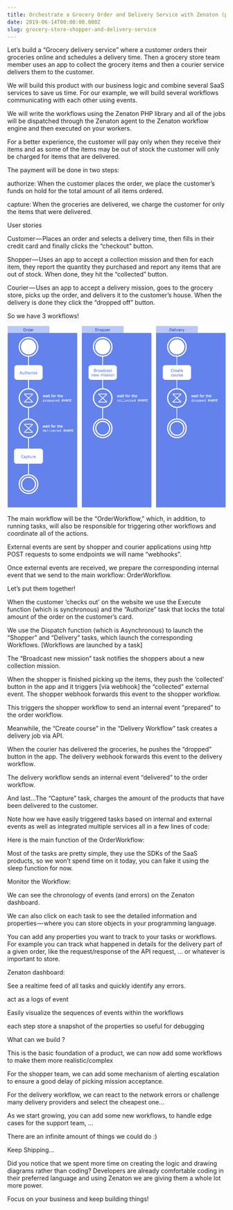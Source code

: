 ```yaml
---
title: Orchestrate a Grocery Order and Delivery Service with Zenaton (php)
date: 2019-06-14T00:00:00.000Z
slug: grocery-store-shopper-and-delivery-service
---
```

Let’s build a “Grocery delivery service” where a customer orders their groceries online and schedules a delivery time. Then a grocery store team member uses an app to collect the grocery items and then a courier service delivers them to the customer.

We will build this product with our business logic and combine several SaaS services to save us time. For our example, we will build several workflows communicating with each other using events.

We will write the workflows using the Zenaton PHP library and all of the jobs will be dispatched through the Zenaton agent to the Zenaton workflow engine and then executed on your workers.

For a better experience, the customer will pay only when they receive their items and as some of the items may be out of stock the customer will only be charged for items that are delivered.

The payment will be done in two steps:

authorize: When the customer places the order, we place the customer’s funds on hold for the total amount of all items ordered.

capture: When the groceries are delivered, we charge the customer for only the items that were delivered.

User stories

Customer — Places an order and selects a delivery time, then fills in their credit card and finally clicks the “checkout” button.

Shopper — Uses an app to accept a collection mission and then for each item, they report the quantity they purchased and report any items that are out of stock. When done, they hit the “collected” button.

Courier — Uses an app to accept a delivery mission, goes to the grocery store, picks up the order, and delivers it to the customer’s house. When the delivery is done they click the “dropped off” button.

So we have 3 workflows!

![](/static/images/1__3prg4mlc9hcqlbbvporfa.png)

The main workflow will be the “OrderWorkflow,” which, in addition, to running tasks, will also be responsible for triggering other workflows and coordinate all of the actions.

External events are sent by shopper and courier applications using http POST requests to some endpoints we will name “webhooks”.

Once external events are received, we prepare the corresponding internal event that we send to the main workflow: OrderWorkflow.

Let’s put them together!

When the customer ‘checks out’ on the website we use the Execute function (which is synchronous) and the “Authorize” task that locks the total amount of the order on the customer’s card.

We use the Dispatch function (which is Asynchronous) to launch the “Shopper” and “Delivery” tasks, which launch the corresponding Workflows. \[Workflows are launched by a task]

The “Broadcast new mission” task notifies the shoppers about a new collection mission.

When the shopper is finished picking up the items, they push the ‘collected’ button in the app and it triggers \[via webhook] the “collected” external event. The shopper webhook forwards this event to the shopper workflow.

This triggers the shopper workflow to send an internal event “prepared” to the order workflow.

Meanwhile, the “Create course” in the “Delivery Workflow” task creates a delivery job via API.

When the courier has delivered the groceries, he pushes the “dropped” button in the app. The delivery webhook forwards this event to the delivery workflow.

The delivery workflow sends an internal event “delivered” to the order workflow.

And last…The “Capture” task, charges the amount of the products that have been delivered to the customer.

Note how we have easily triggered tasks based on internal and external events as well as integrated multiple services all in a few lines of code:

Here is the main function of the OrderWorkflow:

Most of the tasks are pretty simple, they use the SDKs of the SaaS products, so we won’t spend time on it today, you can fake it using the sleep function for now.

Monitor the Workflow:

We can see the chronology of events (and errors) on the Zenaton dashboard.

We can also click on each task to see the detailed information and properties — where you can store objects in your programming language.

You can add any properties you want to track to your tasks or workflows. For example you can track what happened in details for the delivery part of a given order, like the request/response of the API request, … or whatever is important to store.

Zenaton dashboard:

See a realtime feed of all tasks and quickly identify any errors.

act as a logs of event

Easily visualize the sequences of events within the workflows

each step store a snapshot of the properties so useful for debugging

What can we build ?

This is the basic foundation of a product, we can now add some workflows to make them more realistic/complex

For the shopper team, we can add some mechanism of alerting escalation to ensure a good delay of picking mission acceptance.

For the delivery workflow, we can react to the network errors or challenge many delivery providers and select the cheapest one…

As we start growing, you can add some new workflows, to handle edge cases for the support team, …

There are an infinite amount of things we could do :)

Keep Shipping…

Did you notice that we spent more time on creating the logic and drawing diagrams rather than coding? Developers are already comfortable coding in their preferred language and using Zenaton we are giving them a whole lot more power.

Focus on your business and keep building things!
